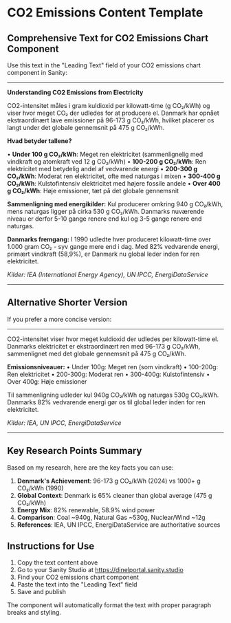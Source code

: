 # CO2 Emissions Content Template

## Comprehensive Text for CO2 Emissions Chart Component

Use this text in the "Leading Text" field of your CO2 emissions chart component in Sanity:

---

**Understanding CO2 Emissions from Electricity**

CO2-intensitet måles i gram kuldioxid per kilowatt-time (g CO₂/kWh) og viser hvor meget CO₂ der udledes for at producere el. Danmark har opnået ekstraordinært lave emissioner på 96-173 g CO₂/kWh, hvilket placerer os langt under det globale gennemsnit på 475 g CO₂/kWh.

**Hvad betyder tallene?**

• **Under 100 g CO₂/kWh**: Meget ren elektricitet (sammenlignelig med vindkraft og atomkraft ved 12 g CO₂/kWh)
• **100-200 g CO₂/kWh**: Ren elektricitet med betydelig andel af vedvarende energi
• **200-300 g CO₂/kWh**: Moderat ren elektricitet, ofte med naturgas i mixen
• **300-400 g CO₂/kWh**: Kulstofintensiv elektricitet med højere fossile andele
• **Over 400 g CO₂/kWh**: Høje emissioner, tæt på det globale gennemsnit

**Sammenligning med energikilder:**
Kul producerer omkring 940 g CO₂/kWh, mens naturgas ligger på cirka 530 g CO₂/kWh. Danmarks nuværende niveau er derfor 5-10 gange renere end kul og 3-5 gange renere end naturgas.

**Danmarks fremgang:**
I 1990 udledte hver produceret kilowatt-time over 1.000 gram CO₂ - syv gange mere end i dag. Med 82% vedvarende energi, primært vindkraft (58,9%), er Danmark nu global leder inden for ren elektricitet.

*Kilder: IEA (International Energy Agency), UN IPCC, EnergiDataService*

---

## Alternative Shorter Version

If you prefer a more concise version:

---

CO2-intensitet viser hvor meget kuldioxid der udledes per kilowatt-time el. Danmarks elektricitet er ekstraordinært ren med 96-173 g CO₂/kWh, sammenlignet med det globale gennemsnit på 475 g CO₂/kWh.

**Emissionsniveauer:**
• Under 100g: Meget ren (som vindkraft)
• 100-200g: Ren elektricitet
• 200-300g: Moderat ren
• 300-400g: Kulstofintensiv
• Over 400g: Høje emissioner

Til sammenligning udleder kul 940g CO₂/kWh og naturgas 530g CO₂/kWh. Danmarks 82% vedvarende energi gør os til global leder inden for ren elektricitet.

*Kilder: IEA, UN IPCC, EnergiDataService*

---

## Key Research Points Summary

Based on my research, here are the key facts you can use:

1. **Denmark's Achievement**: 96-173 g CO₂/kWh (2024) vs 1000+ g CO₂/kWh (1990)
2. **Global Context**: Denmark is 65% cleaner than global average (475 g CO₂/kWh)
3. **Energy Mix**: 82% renewable, 58.9% wind power
4. **Comparison**: Coal ~940g, Natural Gas ~530g, Nuclear/Wind ~12g
5. **References**: IEA, UN IPCC, EnergiDataService are authoritative sources

## Instructions for Use

1. Copy the text content above
2. Go to your Sanity Studio at https://dinelportal.sanity.studio
3. Find your CO2 emissions chart component
4. Paste the text into the "Leading Text" field
5. Save and publish

The component will automatically format the text with proper paragraph breaks and styling.